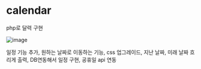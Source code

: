 # calendar
php로 달력 구현

![image](https://github.com/user-attachments/assets/b9ddb5a3-1f10-47f8-a36f-44e587c3ab69)

일정 기능 추가, 원하는 날짜로 이동하는 기능, css 업그레이드, 지난 날짜, 미래 날짜 흐리게 출력, DB연동해서 일정 구현, 공휴일 api 연동